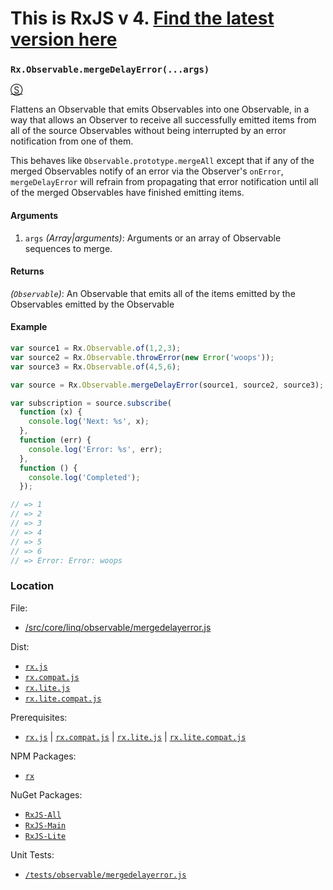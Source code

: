 # This is RxJS v 4. [Find the latest version here](https://github.com/reactivex/rxjs)
### `Rx.Observable.mergeDelayError(...args)`
[&#x24C8;](https://github.com/Reactive-Extensions/RxJS/blob/master/src/core/linq/observable/mergedelayerror.js "View in source")

Flattens an Observable that emits Observables into one Observable, in a way that allows an Observer to
receive all successfully emitted items from all of the source Observables without being interrupted by
an error notification from one of them.

This behaves like `Observable.prototype.mergeAll` except that if any of the merged Observables notify of an
error via the Observer's `onError`, `mergeDelayError` will refrain from propagating that
error notification until all of the merged Observables have finished emitting items.

#### Arguments
1. `args` *(Array|arguments)*: Arguments or an array of Observable sequences to merge.

#### Returns
*(`Observable`)*: An Observable that emits all of the items emitted by the Observables emitted by the Observable

#### Example
```js
var source1 = Rx.Observable.of(1,2,3);
var source2 = Rx.Observable.throwError(new Error('woops'));
var source3 = Rx.Observable.of(4,5,6);

var source = Rx.Observable.mergeDelayError(source1, source2, source3);

var subscription = source.subscribe(
  function (x) {
    console.log('Next: %s', x);
  },
  function (err) {
    console.log('Error: %s', err);
  },
  function () {
    console.log('Completed');
  });

// => 1
// => 2
// => 3
// => 4
// => 5
// => 6
// => Error: Error: woops
```

### Location

File:
- [/src/core/linq/observable/mergedelayerror.js](https://github.com/Reactive-Extensions/RxJS/blob/master/src/core/linq/observable/mergedelayerror.js)

Dist:
- [`rx.js`](https://github.com/Reactive-Extensions/RxJS/blob/master/dist/rx.js)
- [`rx.compat.js`](https://github.com/Reactive-Extensions/RxJS/blob/master/dist/rx.compat.js)
- [`rx.lite.js`](https://github.com/Reactive-Extensions/RxJS/blob/master/dist/rx.lite.js)
- [`rx.lite.compat.js`](https://github.com/Reactive-Extensions/RxJS/blob/master/dist/rx.lite.compat.js)

Prerequisites:
- [`rx.js`](https://github.com/Reactive-Extensions/RxJS/blob/master/dist/rx.js) | [`rx.compat.js`](https://github.com/Reactive-Extensions/RxJS/blob/master/dist/rx.compat.js) | [`rx.lite.js`](https://github.com/Reactive-Extensions/RxJS/blob/master/dist/rx.lite.js) | [`rx.lite.compat.js`](https://github.com/Reactive-Extensions/RxJS/blob/master/dist/rx.lite.compat.js)

NPM Packages:
- [`rx`](https://www.npmjs.org/package/rx)

NuGet Packages:
- [`RxJS-All`](http://www.nuget.org/packages/RxJS-Main/)
- [`RxJS-Main`](http://www.nuget.org/packages/RxJS-Main/)
- [`RxJS-Lite`](http://www.nuget.org/packages/RxJS-Lite/)

Unit Tests:
- [`/tests/observable/mergedelayerror.js`](https://github.com/Reactive-Extensions/RxJS/blob/master/tests/observable/mergedelayerror.js)
